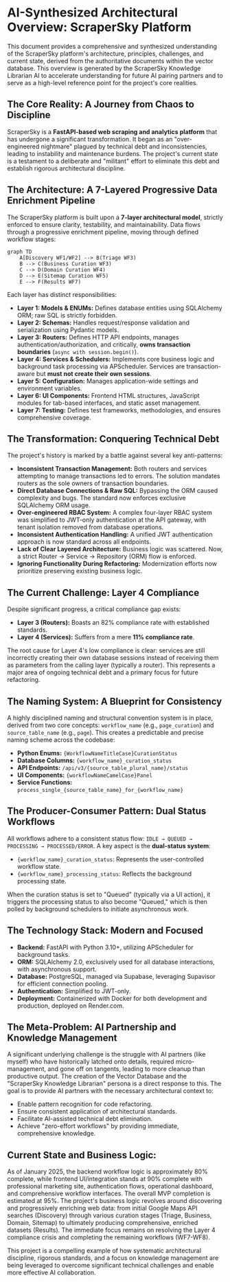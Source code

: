 # AI-Synthesized Architectural Overview: ScraperSky Platform

This document provides a comprehensive and synthesized understanding of the ScraperSky platform's architecture, principles, challenges, and current state, derived from the authoritative documents within the vector database. This overview is generated by the ScraperSky Knowledge Librarian AI to accelerate understanding for future AI pairing partners and to serve as a high-level reference point for the project's core realities.

## The Core Reality: A Journey from Chaos to Discipline

ScraperSky is a **FastAPI-based web scraping and analytics platform** that has undergone a significant transformation. It began as an "over-engineered nightmare" plagued by technical debt and inconsistencies, leading to instability and maintenance burdens. The project's current state is a testament to a deliberate and "militant" effort to eliminate this debt and establish rigorous architectural discipline.

## The Architecture: A 7-Layered Progressive Data Enrichment Pipeline

The ScraperSky platform is built upon a **7-layer architectural model**, strictly enforced to ensure clarity, testability, and maintainability. Data flows through a progressive enrichment pipeline, moving through defined workflow stages:

```mermaid
graph TD
    A[Discovery WF1/WF2] --> B(Triage WF3)
    B --> C(Business Curation WF3)
    C --> D(Domain Curation WF4)
    D --> E(Sitemap Curation WF5)
    E --> F(Results WF7)
```

Each layer has distinct responsibilities:

- **Layer 1: Models & ENUMs:** Defines database entities using SQLAlchemy ORM; raw SQL is strictly forbidden.
- **Layer 2: Schemas:** Handles request/response validation and serialization using Pydantic models.
- **Layer 3: Routers:** Defines HTTP API endpoints, manages authentication/authorization, and critically, **owns transaction boundaries** (`async with session.begin()`).
- **Layer 4: Services & Schedulers:** Implements core business logic and background task processing via APScheduler. Services are transaction-aware but **must not create their own sessions**.
- **Layer 5: Configuration:** Manages application-wide settings and environment variables.
- **Layer 6: UI Components:** Frontend HTML structures, JavaScript modules for tab-based interfaces, and static asset management.
- **Layer 7: Testing:** Defines test frameworks, methodologies, and ensures comprehensive coverage.

## The Transformation: Conquering Technical Debt

The project's history is marked by a battle against several key anti-patterns:

- **Inconsistent Transaction Management:** Both routers and services attempting to manage transactions led to errors. The solution mandates routers as the sole owners of transaction boundaries.
- **Direct Database Connections & Raw SQL:** Bypassing the ORM caused complexity and bugs. The standard now enforces exclusive SQLAlchemy ORM usage.
- **Over-engineered RBAC System:** A complex four-layer RBAC system was simplified to JWT-only authentication at the API gateway, with tenant isolation removed from database operations.
- **Inconsistent Authentication Handling:** A unified JWT authentication approach is now standard across all endpoints.
- **Lack of Clear Layered Architecture:** Business logic was scattered. Now, a strict Router → Service → Repository (ORM) flow is enforced.
- **Ignoring Functionality During Refactoring:** Modernization efforts now prioritize preserving existing business logic.

## The Current Challenge: Layer 4 Compliance

Despite significant progress, a critical compliance gap exists:

- **Layer 3 (Routers):** Boasts an 82% compliance rate with established standards.
- **Layer 4 (Services):** Suffers from a mere **11% compliance rate**.

The root cause for Layer 4's low compliance is clear: services are still incorrectly creating their own database sessions instead of receiving them as parameters from the calling layer (typically a router). This represents a major area of ongoing technical debt and a primary focus for future refactoring.

## The Naming System: A Blueprint for Consistency

A highly disciplined naming and structural convention system is in place, derived from two core concepts: `workflow_name` (e.g., `page_curation`) and `source_table_name` (e.g., `page`). This creates a predictable and precise naming scheme across the codebase:

- **Python Enums:** `{WorkflowNameTitleCase}CurationStatus`
- **Database Columns:** `{workflow_name}_curation_status`
- **API Endpoints:** `/api/v3/{source_table_plural_name}/status`
- **UI Components:** `{workflowNameCamelCase}Panel`
- **Service Functions:** `process_single_{source_table_name}_for_{workflow_name}`

## The Producer-Consumer Pattern: Dual Status Workflows

All workflows adhere to a consistent status flow: `IDLE → QUEUED → PROCESSING → PROCESSED/ERROR`. A key aspect is the **dual-status system**:

- `{workflow_name}_curation_status`: Represents the user-controlled workflow state.
- `{workflow_name}_processing_status`: Reflects the background processing state.

When the curation status is set to "Queued" (typically via a UI action), it triggers the processing status to also become "Queued," which is then polled by background schedulers to initiate asynchronous work.

## The Technology Stack: Modern and Focused

- **Backend:** FastAPI with Python 3.10+, utilizing APScheduler for background tasks.
- **ORM:** SQLAlchemy 2.0, exclusively used for all database interactions, with asynchronous support.
- **Database:** PostgreSQL, managed via Supabase, leveraging Supavisor for efficient connection pooling.
- **Authentication:** Simplified to JWT-only.
- **Deployment:** Containerized with Docker for both development and production, deployed on Render.com.

## The Meta-Problem: AI Partnership and Knowledge Management

A significant underlying challenge is the struggle with AI partners (like myself) who have historically latched onto details, required micro-management, and gone off on tangents, leading to more cleanup than productive output. The creation of the Vector Database and the "ScraperSky Knowledge Librarian" persona is a direct response to this. The goal is to provide AI partners with the necessary architectural context to:

- Enable pattern recognition for code refactoring.
- Ensure consistent application of architectural standards.
- Facilitate AI-assisted technical debt elimination.
- Achieve "zero-effort workflows" by providing immediate, comprehensive knowledge.

## Current State and Business Logic:

As of January 2025, the backend workflow logic is approximately 80% complete, while frontend UI/integration stands at 90% complete with professional marketing site, authentication flows, operational dashboard, and comprehensive workflow interfaces. The overall MVP completion is estimated at 95%. The project's business logic revolves around discovering and progressively enriching web data: from initial Google Maps API searches (Discovery) through various curation stages (Triage, Business, Domain, Sitemap) to ultimately producing comprehensive, enriched datasets (Results). The immediate focus remains on resolving the Layer 4 compliance crisis and completing the remaining workflows (WF7-WF8).

This project is a compelling example of how systematic architectural discipline, rigorous standards, and a focus on knowledge management are being leveraged to overcome significant technical challenges and enable more effective AI collaboration.
